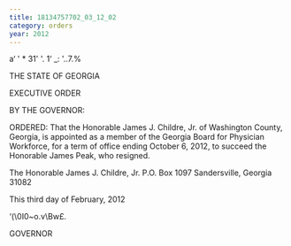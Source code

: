 ```yaml
---
title: 18134757702_03_12_02
category: orders
year: 2012
---
```

     

a‘ ' *
31' '.
1‘ _:
 '..7.% 

THE STATE OF GEORGIA

EXECUTIVE ORDER

BY THE GOVERNOR:

ORDERED: That the Honorable James J. Childre, Jr. of Washington County,
Georgia, is appointed as a member of the Georgia Board for
Physician Workforce, for a term of office ending October 6, 2012,
to succeed the Honorable James Peak, who resigned.

The Honorable James J. Childre, Jr.
P.O. Box 1097
Sandersville, Georgia 31082

This third day of February, 2012

‘(\0I0~o.v\Bw£.

GOVERNOR

